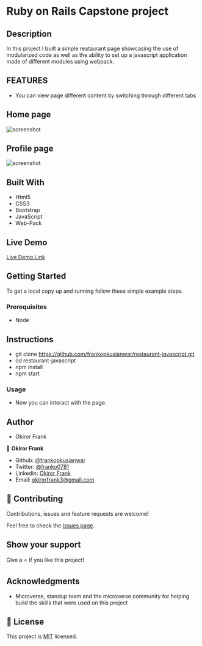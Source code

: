 # Ruby on Rails Capstone project

## Description

In this project I built a simple reataurant page showcasing the use of modularized code as well as the ability to set up a javascript application made of different modules using webpack.

## FEATURES

- You can view page different content by switching through different tabs

## Home page
![screenshot]()

## Profile page

![screenshot]()

## Built With

- Html5
- CSS3
- Bootstrap
- JavaScript
- Web-Pack

## Live Demo

[Live Demo Link]()

## Getting Started

To get a local copy up and running follow these simple example steps.

### Prerequisites

- Node

## Instructions

- git clone https://github.com/frankopkusianwar/restaurant-javascript.git
- cd restaurant-javascript
- npm install
- npm start

### Usage

- Now you can interact with the page.

## Author

- Okiror Frank

👤 **Okiror Frank**

- Github: [@frankopkusianwar](https://github.com/frankopkusianwar)
- Twitter: [@franko0781](https://twitter.com/franko0781)
- Linkedin: [Okiror Frank](https://linkedin.com/in/frank-okiror)
- Email: okirorfrank3@gmail.com

## 🤝 Contributing

Contributions, issues and feature requests are welcome!

Feel free to check the [issues page](issues/).

## Show your support

Give a ⭐️ if you like this project!

## Acknowledgments

- Microverse, standup team and the microverse community for helping build the skills that were used on this project

## 📝 License

This project is [MIT](lic.url) licensed.
